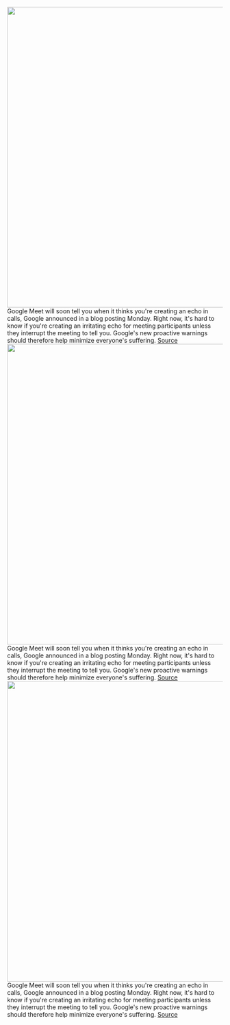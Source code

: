 <img src='https://cdn.vox-cdn.com/thumbor/HcTciZdxgLskZU7ogHOFUataxLY=/0x0:640x401/1200x800/filters:focal(336x282:438x384)/cdn.vox-cdn.com/uploads/chorus_image/image/69767290/Screenshot_2021_06_15_9.37.42_AM.0.png' width='700px' /><br/>
Google Meet will soon tell you when it thinks you're creating an echo in calls, Google announced in a blog posting Monday. Right now, it's hard to know if you're creating an irritating echo for meeting participants unless they interrupt the meeting to tell you. Google's new proactive warnings should therefore help minimize everyone's suffering.
<a href='https://www.theverge.com/2021/8/24/22638696/google-meet-echo-warning-text-alert'> Source <a/><img src='https://cdn.vox-cdn.com/thumbor/HcTciZdxgLskZU7ogHOFUataxLY=/0x0:640x401/1200x800/filters:focal(336x282:438x384)/cdn.vox-cdn.com/uploads/chorus_image/image/69767290/Screenshot_2021_06_15_9.37.42_AM.0.png' width='700px' /><br/>
Google Meet will soon tell you when it thinks you're creating an echo in calls, Google announced in a blog posting Monday. Right now, it's hard to know if you're creating an irritating echo for meeting participants unless they interrupt the meeting to tell you. Google's new proactive warnings should therefore help minimize everyone's suffering.
<a href='https://www.theverge.com/2021/8/24/22638696/google-meet-echo-warning-text-alert'> Source <a/><img src='https://cdn.vox-cdn.com/thumbor/HcTciZdxgLskZU7ogHOFUataxLY=/0x0:640x401/1200x800/filters:focal(336x282:438x384)/cdn.vox-cdn.com/uploads/chorus_image/image/69767290/Screenshot_2021_06_15_9.37.42_AM.0.png' width='700px' /><br/>
Google Meet will soon tell you when it thinks you're creating an echo in calls, Google announced in a blog posting Monday. Right now, it's hard to know if you're creating an irritating echo for meeting participants unless they interrupt the meeting to tell you. Google's new proactive warnings should therefore help minimize everyone's suffering.
<a href='https://www.theverge.com/2021/8/24/22638696/google-meet-echo-warning-text-alert'> Source <a/>